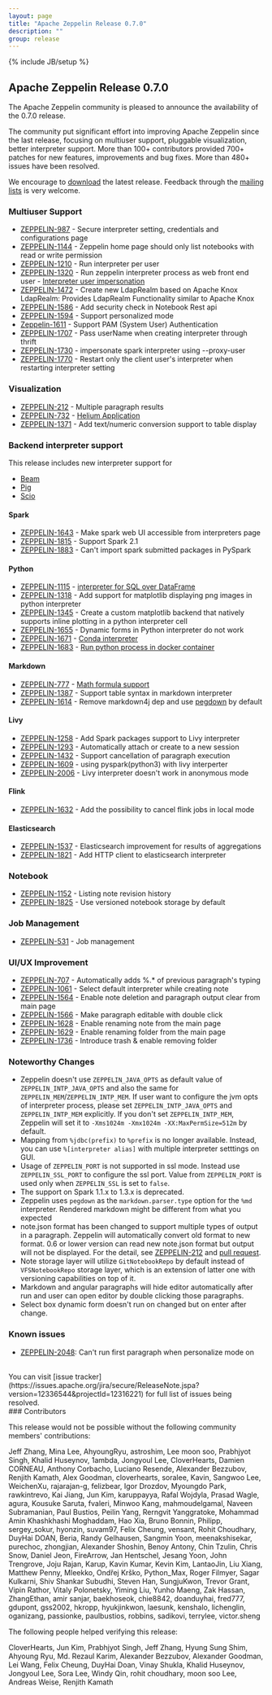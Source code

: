 ```yaml
---
layout: page
title: "Apache Zeppelin Release 0.7.0"
description: ""
group: release
---
```

<!--
Licensed under the Apache License, Version 2.0 (the "License");
you may not use this file except in compliance with the License.
You may obtain a copy of the License at

http://www.apache.org/licenses/LICENSE-2.0

Unless required by applicable law or agreed to in writing, software
distributed under the License is distributed on an "AS IS" BASIS,
WITHOUT WARRANTIES OR CONDITIONS OF ANY KIND, either express or implied.
See the License for the specific language governing permissions and
limitations under the License.
-->
{% include JB/setup %}

## Apache Zeppelin Release 0.7.0

The Apache Zeppelin community is pleased to announce the availability of the 0.7.0 release.

The community put significant effort into improving Apache Zeppelin since the last release, focusing on multiuser support, pluggable visualization, better interpreter support.
More than 100+ contributors provided 700+ patches for new features, improvements and bug fixes.
More than 480+ issues have been resolved.

We encourage to [download](../../download.html) the latest release. Feedback through the [mailing lists](../../community.html) is very welcome.

### Multiuser Support
   * [ZEPPELIN-987](https://issues.apache.org/jira/browse/ZEPPELIN-987) - Secure interpreter setting, credentials and configurations page
   * [ZEPPELIN-1144](https://issues.apache.org/jira/browse/ZEPPELIN-1144) - Zeppelin home page should only list notebooks with read or write permission
   * [ZEPPELIN-1210](https://issues.apache.org/jira/browse/ZEPPELIN-1210) - Run interpreter per user
   * [ZEPPELIN-1320](https://issues.apache.org/jira/browse/ZEPPELIN-1320) - Run zeppelin interpreter process as web front end user - [Interpreter user impersonation](../../docs/0.7.0/manual/userimpersonation.html)
   * [ZEPPELIN-1472](https://issues.apache.org/jira/browse/ZEPPELIN-1472) - Create new LdapRealm based on Apache Knox LdapRealm: Provides LdapRealm Functionality similar to Apache Knox
   * [ZEPPELIN-1586](https://issues.apache.org/jira/browse/ZEPPELIN-1586) - Add security check in Notebook Rest api
   * [ZEPPELIN-1594](https://issues.apache.org/jira/browse/ZEPPELIN-1594) - Support personalized mode
   * [Zeppelin-1611](https://issues.apache.org/jira/browse/ZEPPELIN-1611) - Support PAM (System User) Authentication
   * [ZEPPELIN-1707](https://issues.apache.org/jira/browse/ZEPPELIN-1707) - Pass userName when creating interpreter through thrift
   * [ZEPPELIN-1730](https://issues.apache.org/jira/browse/ZEPPELIN-1730) - impersonate spark interpreter using --proxy-user
   * [ZEPPELIN-1770](https://issues.apache.org/jira/browse/ZEPPELIN-1770) - Restart only the client user's interpreter when restarting interpreter setting

### Visualization
   * [ZEPPELIN-212](https://issues.apache.org/jira/browse/ZEPPELIN-212) - Multiple paragraph results
   * [ZEPPELIN-732](https://issues.apache.org/jira/browse/ZEPPELIN-732) - [Helium Application](../../helium_packages.html)
   * [ZEPPELIN-1371](https://issues.apache.org/jira/browse/ZEPPELIN-1371) - Add text/numeric conversion support to table display

### Backend interpreter support

This release includes new interpreter support for

   * [Beam](../../docs/0.7.0/interpreter/beam.html)
   * [Pig](../../docs/0.7.0/interpreter/pig.html)
   * [Scio](../../docs/0.7.0/interpreter/scio.html)

#### Spark
   * [ZEPPELIN-1643](https://issues.apache.org/jira/browse/ZEPPELIN-1643) - Make spark web UI accessible from interpreters page
   * [ZEPPELIN-1815](https://issues.apache.org/jira/browse/ZEPPELIN-1815) - Support Spark 2.1
   * [ZEPPELIN-1883](https://issues.apache.org/jira/browse/ZEPPELIN-1883) - Can't import spark submitted packages in PySpark

#### Python
   * [ZEPPELIN-1115](https://issues.apache.org/jira/browse/ZEPPELIN-1115) - [interpreter for SQL over DataFrame](../../docs/0.7.0/interpreter/python.html#sql-over-pandas-dataframes)
   * [ZEPPELIN-1318](https://issues.apache.org/jira/browse/ZEPPELIN-1318) - Add support for matplotlib displaying png images in python interpreter
   * [ZEPPELIN-1345](https://issues.apache.org/jira/browse/ZEPPELIN-1345) - Create a custom matplotlib backend that natively supports inline plotting in a python interpreter cell
   * [ZEPPELIN-1655](https://issues.apache.org/jira/browse/ZEPPELIN-1655) - Dynamic forms in Python interpreter do not work
   * [ZEPPELIN-1671](https://issues.apache.org/jira/browse/ZEPPELIN-1671) - [Conda interpreter](../../docs/0.7.0/interpreter/python.html#conda)
   * [ZEPPELIN-1683](https://issues.apache.org/jira/browse/ZEPPELIN-1683) - [Run python process in docker container](../../docs/0.7.0/interpreter/python.html#docker)

#### Markdown
   * [ZEPPELIN-777](https://issues.apache.org/jira/browse/ZEPPELIN-777) - [Math formula support](../../docs/0.7.0/displaysystem/basicdisplaysystem.html#mathematical-expressions)
   * [ZEPPELIN-1387](https://issues.apache.org/jira/browse/ZEPPELIN-1387) - Support table syntax in markdown interpreter
   * [ZEPPELIN-1614](https://issues.apache.org/jira/browse/ZEPPELIN-1614) - Remove markdown4j dep and use [pegdown](../../docs/0.7.0/interpreter/markdown.html#pegdown-parser) by default

#### Livy
   * [ZEPPELIN-1258](https://issues.apache.org/jira/browse/ZEPPELIN-1258) - Add Spark packages support to Livy interpreter
   * [ZEPPELIN-1293](https://issues.apache.org/jira/browse/ZEPPELIN-1293) - Automatically attach or create to a new session
   * [ZEPPELIN-1432](https://issues.apache.org/jira/browse/ZEPPELIN-1432) - Support cancellation of paragraph execution
   * [ZEPPELIN-1609](https://issues.apache.org/jira/browse/ZEPPELIN-1609) - using pyspark(python3) with livy interperter
   * [ZEPPELIN-2006](https://issues.apache.org/jira/browse/ZEPPELIN-2006) - Livy interpreter doesn't work in anonymous mode

#### Flink
   * [ZEPPELIN-1632](https://issues.apache.org/jira/browse/ZEPPELIN-1632) - Add the possibility to cancel flink jobs in local mode

#### Elasticsearch
   * [ZEPPELIN-1537](https://issues.apache.org/jira/browse/ZEPPELIN-1537) - Elasticsearch improvement for results of aggregations
   * [ZEPPELIN-1821](https://issues.apache.org/jira/browse/ZEPPELIN-1821) - Add HTTP client to elasticsearch interpreter    


### Notebook
   * [ZEPPELIN-1152](https://issues.apache.org/jira/browse/ZEPPELIN-1152) - Listing note revision history
   * [ZEPPELIN-1825](https://issues.apache.org/jira/browse/ZEPPELIN-1825) - Use versioned notebook storage by default

### Job Management
   * [ZEPPELIN-531](https://issues.apache.org/jira/browse/ZEPPELIN-531) - Job management

### UI/UX Improvement
   * [ZEPPELIN-707](https://issues.apache.org/jira/browse/ZEPPELIN-707) - Automatically adds %.* of previous paragraph's typing
   * [ZEPPELIN-1061](https://issues.apache.org/jira/browse/ZEPPELIN-1061) - Select default interpreter while creating note
   * [ZEPPELIN-1564](https://issues.apache.org/jira/browse/ZEPPELIN-1564) - Enable note deletion and paragraph output clear from main page
   * [ZEPPELIN-1566](https://issues.apache.org/jira/browse/ZEPPELIN-1566) - Make paragraph editable with double click
   * [ZEPPELIN-1628](https://issues.apache.org/jira/browse/ZEPPELIN-1628) - Enable renaming note from the main page
   * [ZEPPELIN-1629](https://issues.apache.org/jira/browse/ZEPPELIN-1629) - Enable renaming folder from the main page
   * [ZEPPELIN-1736](https://issues.apache.org/jira/browse/ZEPPELIN-1736) - Introduce trash & enable removing folder

### Noteworthy Changes
   * Zeppelin doesn't use `ZEPPELIN_JAVA_OPTS` as default value of `ZEPPELIN_INTP_JAVA_OPTS` and also the same for `ZEPPELIN_MEM`/`ZEPPELIN_INTP_MEM`. If user want to configure the jvm opts of interpreter process, please set `ZEPPELIN_INTP_JAVA_OPTS` and `ZEPPELIN_INTP_MEM` explicitly. If you don't set `ZEPPELIN_INTP_MEM`, Zeppelin will set it to `-Xms1024m -Xmx1024m -XX:MaxPermSize=512m` by default.
   * Mapping from `%jdbc(prefix)` to `%prefix` is no longer available. Instead, you can use ``%[interpreter alias]`` with multiple interpreter setttings on GUI.
   * Usage of `ZEPPELIN_PORT` is not supported in ssl mode. Instead use `ZEPPELIN_SSL_PORT` to configure the ssl port. Value from `ZEPPELIN_PORT` is used only when `ZEPPELIN_SSL` is set to `false`.
   * The support on Spark 1.1.x to 1.3.x is deprecated.
   * Zeppelin uses `pegdown` as the `markdown.parser.type` option for the `%md` interpreter. Rendered markdown might be different from what you expected
   * note.json format has been changed to support multiple types of output in a paragraph. Zeppelin will automatically convert old format to new format. 0.6 or lower version can read new note.json format but output will not be displayed. For the detail, see [ZEPPELIN-212](http://issues.apache.org/jira/browse/ZEPPELIN-212) and [pull request](https://github.com/apache/zeppelin/pull/1658).
   * Note storage layer will utilize `GitNotebookRepo` by default instead of `VFSNotebookRepo` storage layer, which is an extension of latter one with versioning capabilities on top of it.
   * Markdown and angular paragraphs will hide editor automatically after run and user can open editor by double clicking those paragraphs.
   * Select box dynamic form doesn't run on changed but on enter after change.

### Known issues
   * [ZEPPELIN-2048](https://issues.apache.org/jira/browse/ZEPPELIN-2048): Can't run first paragraph when personalize mode on

<br />
You can visit [issue tracker](https://issues.apache.org/jira/secure/ReleaseNote.jspa?version=12336544&projectId=12316221) for full list of issues being resolved.


<br />
### Contributors

This release would not be possible without the following community members' contributions:

Jeff Zhang, Mina Lee, AhyoungRyu, astroshim, Lee moon soo, Prabhjyot Singh, Khalid Huseynov, 1ambda, Jongyoul Lee, CloverHearts, Damien CORNEAU, Anthony Corbacho, Luciano Resende, Alexander Bezzubov, Renjith Kamath, Alex Goodman, cloverhearts, soralee, Kavin, Sangwoo Lee, WeichenXu, rajarajan-g, felizbear, Igor Drozdov, Myoungdo Park, rawkintrevo, Kai Jiang, Jun Kim, karuppayya, Rafal Wojdyla, Prasad Wagle, agura, Kousuke Saruta, fvaleri, Minwoo Kang, mahmoudelgamal, Naveen Subramanian, Paul Bustios, Peilin Yang, Rerngvit Yanggratoke, Mohammad Amin Khashkhashi Moghaddam, Hao Xia, Bruno Bonnin, Philipp, sergey\_sokur, hyonzin, suvam97, Felix Cheung, vensant, Rohit Choudhary, DuyHai DOAN, Beria, Randy Gelhausen, Sangmin Yoon, meenakshisekar, purechoc, zhongjian, Alexander Shoshin, Benoy Antony, Chin Tzulin, Chris Snow, Daniel Jeon, FireArrow, Jan Hentschel, Jesang Yoon, John Trengrove, Joju Rajan, Karup, Kavin Kumar, Kevin Kim, LantaoJin, Liu Xiang, Matthew Penny, Mleekko, Ondřej Krško, Python_Max, Roger Filmyer, Sagar Kulkarni, Shiv Shankar Subudhi, Steven Han, SungjuKwon, Trevor Grant, Vipin Rathor, Vitaly Polonetsky, Yiming Liu, Yunho Maeng, Zak Hassan, ZhangEthan, amir sanjar, baekhoseok, chie8842, doanduyhai, fred777, gdupont, gss2002, hkropp, hyukjinkwon, laesunk, kenshalo, lichenglin, oganizang, passionke, paulbustios, robbins, sadikovi, terrylee, victor.sheng

The following people helped verifying this release:

CloverHearts, Jun Kim, Prabhjyot Singh, Jeff Zhang, Hyung Sung Shim, Ahyoung Ryu, Md. Rezaul Karim, Alexander Bezzubov, Alexander Goodman, Lei Wang, Felix Cheung, DuyHai Doan, Vinay Shukla, Khalid Huseynov, Jongyoul Lee, Sora Lee, Windy Qin, rohit choudhary, moon soo Lee, Andreas Weise, Renjith Kamath
